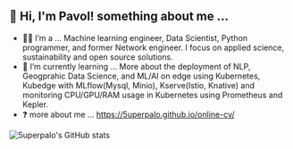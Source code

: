 ## 👋 Hi, I'm Pavol! something about me ... 

- 🙋‍♂️ I’m a ...
Machine learning engineer, Data Scientist, Python programmer, and former Network engineer. I focus on applied science, sustainability and open source solutions.
- 🌱 I’m currently learning ...
More about the deployment of NLP, Geogprahic Data Science, and ML/AI on edge using Kubernetes, Kubedge with MLflow(Mysql, Minio), Kserve(Istio, Knative) and monitoring CPU/GPU/RAM usage in Kubernetes using Prometheus and Kepler.
- ❓ more about me ...
https://5uperpalo.github.io/online-cv/

![5uperpalo's GitHub stats](https://github-readme-stats.vercel.app/api?username=5uperpalo&theme=synthwave&show_icons=true&hide_border=true)
